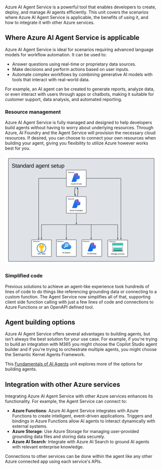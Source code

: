 Azure AI Agent Service is a powerful tool that enables developers to create, deploy, and manage AI agents efficiently. This unit covers the scenarios where Azure AI Agent Service is applicable, the benefits of using it, and how to integrate it with other Azure services.

## Where Azure AI Agent Service is applicable

Azure AI Agent Service is ideal for scenarios requiring advanced language models for workflow automation. It can be used to:

- Answer questions using real-time or proprietary data sources.
- Make decisions and perform actions based on user inputs.
- Automate complex workflows by combining generative AI models with tools that interact with real-world data.

For example, an AI agent can be created to generate reports, analyze data, or even interact with users through apps or chatbots, making it suitable for customer support, data analysis, and automated reporting.

### Resource management

Azure AI Agent Service is fully managed and designed to help developers build agents without having to worry about underlying resources. Through Azure, AI Foundry and the Agent Service will provision the necessary cloud resources. If desired, you can choose to connect your own resources when building your agent, giving you flexibility to utilize Azure however works best for you.

![Diagram showing the standard setup of Azure AI Agent Service resources.](../media/standard-agent-setup-resources.png)

### Simplified code

Previous solutions to achieve an agent-like experience took hundreds of lines of code to do things like referencing grounding data or connecting to a custom function. The Agent Service now simplifies all of that, supporting client side function calling with just a few lines of code and connections to Azure Functions or an OpenAPI defined tool.

## Agent building options

Azure AI Agent Service offers several advantages to building agents, but isn't always the best solution for your use case. For example, if you're trying to build an integration with M365 you might choose the Copilot Studio agent builder and if you're trying to orchestrate multiple agents, you might choose the Semantic Kernel Agents Framework.

This [Fundamentals of AI Agents](/training/modules/ai-agent-fundamentals/3-agent-development) unit explores more of the options for building agents.

## Integration with other Azure services

Integrating Azure AI Agent Service with other Azure services enhances its functionality. For example, the Agent Service can connect to:

- **Azure Functions**: Azure AI Agent Service integrates with Azure Functions to create intelligent, event-driven applications. Triggers and bindings in Azure Functions allow AI agents to interact dynamically with external systems.
- **Azure Storage**: Use Azure Storage for managing user-provided grounding data files and storing data securely.
- **Azure AI Search**: Integrate with Azure AI Search to ground AI agents with relevant enterprise knowledge.

Connections to other services can be done within the agent like any other Azure connected app using each service's APIs.
